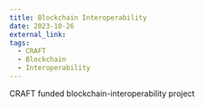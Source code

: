 ```yaml
---
title: Blockchain Interoperability
date: 2023-10-26
external_link: 
tags:
  - CRAFT
  - Blockchain
  - Interoperability
---
```


CRAFT funded blockchain-interoperability project

<!--more-->
